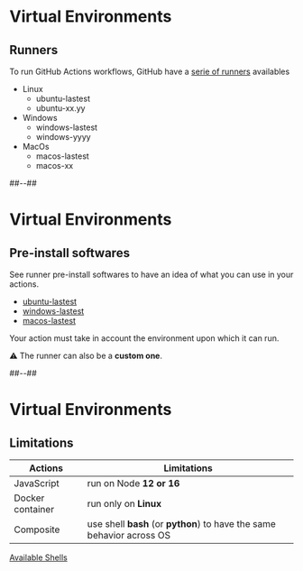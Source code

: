 <!-- .slide: -->

# Virtual Environments

## Runners

To run GitHub Actions workflows, GitHub have a [serie of runners](https://github.com/actions/runner-images) availables

- Linux
  - ubuntu-lastest
  - ubuntu-xx.yy
- Windows
  - windows-lastest
  - windows-yyyy
- MacOs
  - macos-lastest
  - macos-xx

##--##

# Virtual Environments

## Pre-install softwares

See runner pre-install softwares to have an idea of what you can use in your actions.

- [ubuntu-lastest](https://github.com/actions/runner-images/blob/main/images/linux/Ubuntu2004-Readme.md)
- [windows-lastest](https://github.com/actions/runner-images/blob/main/images/win/Windows2022-Readme.md)
- [macos-lastest](https://github.com/actions/runner-images/blob/main/images/macos/macos-11-Readme.md)

Your action must take in account the environment upon which it can run.

⚠️ The runner can also be a **custom one**.

##--##

# Virtual Environments

## Limitations

| Actions          | Limitations                                                            |
| ---------------- | ---------------------------------------------------------------------- |
| JavaScript       | run on Node **12 or 16**                                               |
| Docker container | run only on **Linux**                                                  |
| Composite        | use shell **bash** (or **python**) to have the same behavior across OS |

[Available Shells](https://docs.github.com/en/actions/using-workflows/workflow-syntax-for-github-actions#jobsjob_idstepsshell)
<!-- .element: class="credits" -->
